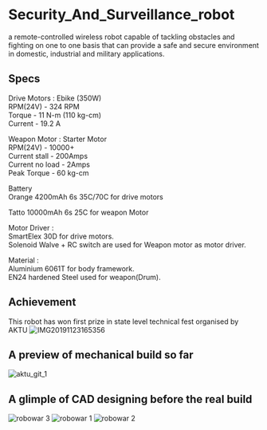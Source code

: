 # Security_And_Surveillance_robot
a remote-controlled wireless robot capable of tackling obstacles and fighting on one to one basis that can provide a safe and secure environment in domestic, industrial and military applications.

## Specs
Drive Motors : Ebike (350W)  
RPM(24V) - 324 RPM  
Torque - 11 N-m (110 kg-cm)  
Current - 19.2 A

Weapon Motor : Starter Motor  
RPM(24V) - 10000+   
Current stall - 200Amps  
Current no load - 2Amps  
Peak Torque - 60 kg-cm    

Battery  
Orange 4200mAh 6s 35C/70C for drive motors

Tatto 10000mAh 6s 25C for weapon Motor  

Motor Driver :  
SmartElex 30D for drive motors.  
Solenoid Walve + RC switch are used for Weapon motor as motor driver.  

Material :  
Aluminium 6061T for body framework.  
EN24 hardened Steel used for weapon(Drum).  


## Achievement
This robot has won first prize in state level technical fest organised by AKTU
![IMG20191123165356](https://user-images.githubusercontent.com/54751571/94114702-55556300-fe66-11ea-8cee-72a52873ea59.jpeg)

## A preview of mechanical build so far
![aktu_git_1](https://user-images.githubusercontent.com/54751571/80940215-b23f7680-8dfc-11ea-83a9-5b962ef5132d.png)

## A glimple of CAD designing before the real build
![robowar 3](https://user-images.githubusercontent.com/54751571/81256472-389ec700-904e-11ea-9650-c0da8c7f543d.JPG)
![robowar 1](https://user-images.githubusercontent.com/54751571/81256480-40f70200-904e-11ea-941d-ea62f1bc8b80.JPG)
![robowar 2](https://user-images.githubusercontent.com/54751571/81256485-448a8900-904e-11ea-9275-a6ed8b1ec4b4.JPG)
